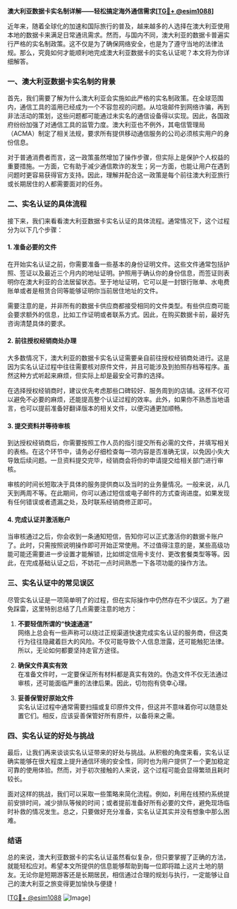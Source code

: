 **澳大利亚数据卡实名制详解——轻松搞定海外通信需求[[TG💪+ @esim1088](https://t.me/s/esim1088)]**

近年来，随着全球化的加速和国际旅行的普及，越来越多的人选择在澳大利亚使用本地的数据卡来满足日常通讯需求。然而，与国内不同，澳大利亚的数据卡普遍实行严格的实名制政策。这不仅是为了确保网络安全，也是为了遵守当地的法律法规。那么，究竟如何才能顺利地完成澳大利亚数据卡的实名认证呢？本文将为你详细解答。

### 一、澳大利亚数据卡实名制的背景

首先，我们需要了解为什么澳大利亚会实施如此严格的实名制政策。在全球范围内，通信工具的滥用已经成为一个不容忽视的问题。从垃圾邮件到网络诈骗，再到非法活动的策划，这些问题都可能通过未实名的通信设备得以实现。因此，各国政府纷纷加强了对通信工具的监管力度。澳大利亚也不例外，其电信管理局（ACMA）制定了相关法规，要求所有提供移动通信服务的公司必须核实用户的身份信息。

对于普通消费者而言，这一政策虽然增加了操作步骤，但实际上是保护个人权益的重要措施。一方面，它有助于减少通信欺诈的发生；另一方面，也能让用户在遇到问题时更容易获得官方支持。因此，理解并配合这一政策是每个前往澳大利亚旅行或长期居住的人都需要面对的任务。

### 二、实名认证的具体流程

接下来，我们来看看澳大利亚数据卡实名认证的具体流程。通常情况下，这个过程分为以下几个步骤：

#### 1. 准备必要的文件

在开始实名认证之前，你需要准备一些基本的身份证明文件。这些文件通常包括护照、签证以及最近三个月内的地址证明。护照用于确认你的身份信息，而签证则表明你在澳大利亚的合法居留状态。至于地址证明，它可以是一封银行账单、水电费账单或者是租赁合同等能够证明你当前居住地址的文件。

需要注意的是，并非所有的数据卡供应商都接受相同的文件类型。有些供应商可能会要求额外的信息，比如工作证明或者联系方式。因此，在购买数据卡前，最好先咨询清楚具体的要求。

#### 2. 前往授权经销商处办理

大多数情况下，澳大利亚的数据卡实名认证需要亲自前往授权经销商处进行。这是因为实名认证过程中往往需要核对原件文件，并且可能涉及到拍照存档等程序。虽然这种方式听起来麻烦，但实际上却是最安全可靠的选择。

在选择授权经销商时，建议优先考虑那些口碑较好、服务周到的店铺。这样不仅可以避免不必要的麻烦，还能提高整个认证过程的效率。此外，如果你不熟悉当地语言，也可以提前准备好翻译版本的相关文件，以便沟通更加顺畅。

#### 3. 提交资料并等待审核

到达授权经销商后，你需要按照工作人员的指引提交所有必需的文件，并填写相关的表格。在这个环节中，请务必仔细检查每一项内容是否准确无误，以免因小失大导致后续问题。一旦资料提交完毕，经销商会将你的申请提交给相关部门进行审核。

审核的时间长短取决于具体的服务提供商以及当时的业务量情况。一般来说，从几天到两周不等。在此期间，你可以通过短信或电子邮件的方式查询进度。如果发现有任何错误或者遗漏之处，及时联系经销商修正即可。

#### 4. 完成认证并激活账户

当审核通过之后，你会收到一条通知短信，告知你可以正式激活你的数据卡账户了。此时，只需按照说明操作即可开始正常使用。不过值得注意的是，某些高级功能可能还需要进一步设置才能解锁，比如绑定信用卡支付、更改套餐类型等等。因此，在完成基础认证之后，不妨花一点时间熟悉一下各项功能的操作方法。

### 三、实名认证中的常见误区

尽管实名认证是一项简单明了的过程，但在实际操作中仍然存在不少误区。为了避免踩雷，这里特别总结了几点需要注意的地方：

1. **不要轻信所谓的“快速通道”**  
   网络上总会有一些声称可以绕过正规渠道快速完成实名认证的服务商，但这类行为往往隐藏着巨大的风险。不仅可能导致个人信息泄露，还可能触犯法律。所以，无论如何都要坚持走官方途径。

2. **确保文件真实有效**  
   在准备文件时，一定要保证所有材料都是真实有效的。伪造文件不仅无法通过审核，还可能面临严重的法律后果。因此，切勿抱有侥幸心理。

3. **妥善保管好原始文件**  
   实名认证过程中通常需要扫描或复印原件文件，但这并不意味着你可以随意处置它们。相反，应该妥善保管好所有原件，以备将来之需。

### 四、实名认证的好处与挑战

最后，让我们再来谈谈实名认证带来的好处与挑战。从积极的角度来看，实名认证确实能够在很大程度上提升通信环境的安全性，同时也为用户提供了一个更加稳定可靠的使用体验。然而，对于初次接触的人来说，这个过程可能会显得繁琐且耗时较长。

面对这样的挑战，我们可以采取一些策略来简化流程。例如，利用在线预约系统提前安排时间，减少排队等候的时间；或者提前准备好所有必要的文件，避免现场临时补救的情况发生。总之，只要做好充分准备，实名认证其实并没有想象中那么困难。

### 结语

总的来说，澳大利亚数据卡的实名认证虽然看似复杂，但只要掌握了正确的方法，就能轻松应对。希望本文所提供的信息能够帮助到每一位即将踏上这片土地的朋友。无论你是短期游客还是长期居民，相信通过合理的规划与执行，一定能够让自己的澳大利亚之旅变得更加愉快与便捷！

[[TG💪+ @esim1088](https://t.me/s/esim1088) ![Image](https://i.postimg.cc/4NQfJmqS/Snipaste-2025-05-13-00-14-12.png)]